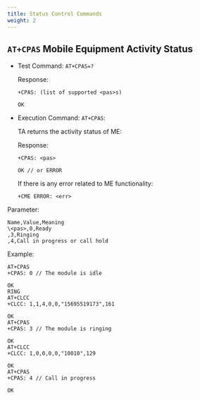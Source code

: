 ```yaml
---
title: Status Control Commands
weight: 2
---
```


## `AT+CPAS` Mobile Equipment Activity Status

- Test Command: `AT+CPAS=?`

  Response:

  ```at-command
  +CPAS: (list of supported <pas>s)

  OK
  ```

- Execution Command: `AT+CPAS`:

  TA returns the activity status of ME:

  Response:

  ```at-command
  +CPAS: <pas>

  OK // or ERROR
  ```

  If there is any error related to ME functionality:

  ```at-command
  +CME ERROR: <err>
  ```

Parameter:

```csv
Name,Value,Meaning
\<pas>,0,Ready
,3,Ringing
,4,Call in progress or call hold
```

Example:

```at-command
AT+CPAS
+CPAS: 0 // The module is idle

OK
RING
AT+CLCC
+CLCC: 1,1,4,0,0,"15695519173",161

OK
AT+CPAS
+CPAS: 3 // The module is ringing

OK
AT+CLCC
+CLCC: 1,0,0,0,0,"10010",129

OK
AT+CPAS
+CPAS: 4 // Call in progress

OK
```
